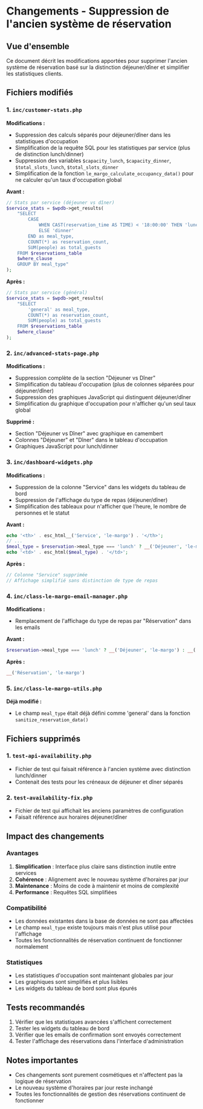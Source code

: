 # Changements - Suppression de l'ancien système de réservation

## Vue d'ensemble
Ce document décrit les modifications apportées pour supprimer l'ancien système de réservation basé sur la distinction déjeuner/dîner et simplifier les statistiques clients.

## Fichiers modifiés

### 1. `inc/customer-stats.php`
**Modifications :**
- Suppression des calculs séparés pour déjeuner/dîner dans les statistiques d'occupation
- Simplification de la requête SQL pour les statistiques par service (plus de distinction lunch/dinner)
- Suppression des variables `$capacity_lunch`, `$capacity_dinner`, `$total_slots_lunch`, `$total_slots_dinner`
- Simplification de la fonction `le_margo_calculate_occupancy_data()` pour ne calculer qu'un taux d'occupation global

**Avant :**
```php
// Stats par service (déjeuner vs dîner)
$service_stats = $wpdb->get_results(
    "SELECT 
        CASE 
            WHEN CAST(reservation_time AS TIME) < '18:00:00' THEN 'lunch'
            ELSE 'dinner'
        END as meal_type,
        COUNT(*) as reservation_count,
        SUM(people) as total_guests
    FROM $reservations_table 
    $where_clause
    GROUP BY meal_type"
);
```

**Après :**
```php
// Stats par service (général)
$service_stats = $wpdb->get_results(
    "SELECT 
        'general' as meal_type,
        COUNT(*) as reservation_count,
        SUM(people) as total_guests
    FROM $reservations_table 
    $where_clause"
);
```

### 2. `inc/advanced-stats-page.php`
**Modifications :**
- Suppression complète de la section "Déjeuner vs Dîner"
- Simplification du tableau d'occupation (plus de colonnes séparées pour déjeuner/dîner)
- Suppression des graphiques JavaScript qui distinguent déjeuner/dîner
- Simplification du graphique d'occupation pour n'afficher qu'un seul taux global

**Supprimé :**
- Section "Déjeuner vs Dîner" avec graphique en camembert
- Colonnes "Déjeuner" et "Dîner" dans le tableau d'occupation
- Graphiques JavaScript pour lunch/dinner

### 3. `inc/dashboard-widgets.php`
**Modifications :**
- Suppression de la colonne "Service" dans les widgets du tableau de bord
- Suppression de l'affichage du type de repas (déjeuner/dîner)
- Simplification des tableaux pour n'afficher que l'heure, le nombre de personnes et le statut

**Avant :**
```php
echo '<th>' . esc_html__('Service', 'le-margo') . '</th>';
// ...
$meal_type = $reservation->meal_type === 'lunch' ? __('Déjeuner', 'le-margo') : __('Dîner', 'le-margo');
echo '<td>' . esc_html($meal_type) . '</td>';
```

**Après :**
```php
// Colonne "Service" supprimée
// Affichage simplifié sans distinction de type de repas
```

### 4. `inc/class-le-margo-email-manager.php`
**Modifications :**
- Remplacement de l'affichage du type de repas par "Réservation" dans les emails

**Avant :**
```php
$reservation->meal_type === 'lunch' ? __('Déjeuner', 'le-margo') : __('Dîner', 'le-margo')
```

**Après :**
```php
__('Réservation', 'le-margo')
```

### 5. `inc/class-le-margo-utils.php`
**Déjà modifié :**
- Le champ `meal_type` était déjà défini comme 'general' dans la fonction `sanitize_reservation_data()`

## Fichiers supprimés

### 1. `test-api-availability.php`
- Fichier de test qui faisait référence à l'ancien système avec distinction lunch/dinner
- Contenait des tests pour les créneaux de déjeuner et dîner séparés

### 2. `test-availability-fix.php`
- Fichier de test qui affichait les anciens paramètres de configuration
- Faisait référence aux horaires déjeuner/dîner

## Impact des changements

### Avantages
1. **Simplification** : Interface plus claire sans distinction inutile entre services
2. **Cohérence** : Alignement avec le nouveau système d'horaires par jour
3. **Maintenance** : Moins de code à maintenir et moins de complexité
4. **Performance** : Requêtes SQL simplifiées

### Compatibilité
- Les données existantes dans la base de données ne sont pas affectées
- Le champ `meal_type` existe toujours mais n'est plus utilisé pour l'affichage
- Toutes les fonctionnalités de réservation continuent de fonctionner normalement

### Statistiques
- Les statistiques d'occupation sont maintenant globales par jour
- Les graphiques sont simplifiés et plus lisibles
- Les widgets du tableau de bord sont plus épurés

## Tests recommandés
1. Vérifier que les statistiques avancées s'affichent correctement
2. Tester les widgets du tableau de bord
3. Vérifier que les emails de confirmation sont envoyés correctement
4. Tester l'affichage des réservations dans l'interface d'administration

## Notes importantes
- Ces changements sont purement cosmétiques et n'affectent pas la logique de réservation
- Le nouveau système d'horaires par jour reste inchangé
- Toutes les fonctionnalités de gestion des réservations continuent de fonctionner 